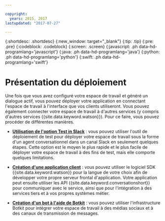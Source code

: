 ```yaml
---

copyright:
  years: 2015, 2017
lastupdated: "2017-07-27"

---
```


{:shortdesc: .shortdesc}
{:new_window: target="_blank"}
{:tip: .tip}
{:pre: .pre}
{:codeblock: .codeblock}
{:screen: .screen}
{:javascript: .ph data-hd-programlang='javascript'}
{:java: .ph data-hd-programlang='java'}
{:python: .ph data-hd-programlang='python'}
{:swift: .ph data-hd-programlang='swift'}

# Présentation du déploiement

Une fois que vous avez configuré votre espace de travail et généré un dialogue actif, vous pouvez déployer votre application en connectant l'espace de travail à l'interface que vos clients utiliseront. Vous pouvez également connecter votre espace de travail à d'autres services (y compris d'autres services {{site.data.keyword.watson}}). Pour ce faire, vous pouvez procéder de différentes manières. 

-   [**Utilisation de l'option Test in Slack**](test-deploy.html) : vous pouvez utiliser l'outil de déploiement de test pour déployer votre espace de travail sous la forme d'un agent conversationnel dans un canal Slack en seulement quelques étapes. Cette option est le moyen le plus rapide et le plus facile de déployer votre espace de travail à des fins de test, mais elle comporte quelques limitations.

-  [**Création d'une application client**](develop-app.html) : vous pouvez utiliser le logiciel SDK {{site.data.keyword.watson}} pour la langue de votre choix afin de développer votre propre serveur frontal d'application. Votre application peut ensuite utiliser les API {{site.data.keyword.conversationshort}} pour communiquer avec le service, ainsi que pour l'intégration à des services tiers et à vos propres systèmes métier. 

-  [**Création d'un bot à l'aide de Botkit**](integrations.html) : vous pouvez utiliser l'infrastructure Botkit pour intégrer votre espace de travail à des médias sociaux et à des canaux de transmission de messages. 

